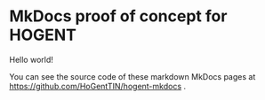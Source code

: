 # MkDocs proof of concept for HOGENT

Hello world!

You can see the source code of these markdown MkDocs pages at https://github.com/HoGentTIN/hogent-mkdocs .
